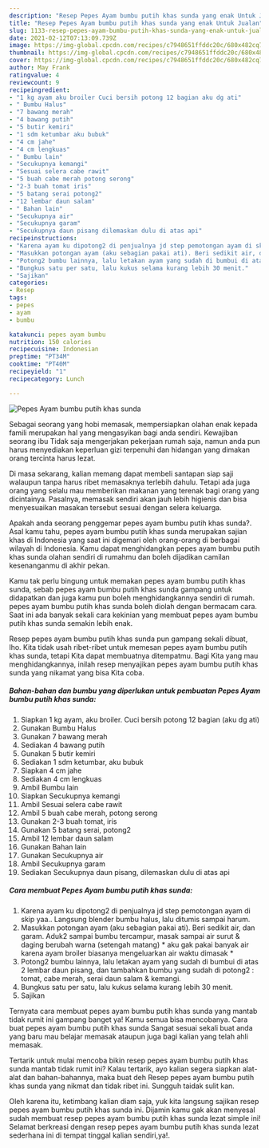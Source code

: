 ```yaml
---
description: "Resep Pepes Ayam bumbu putih khas sunda yang enak Untuk Jualan"
title: "Resep Pepes Ayam bumbu putih khas sunda yang enak Untuk Jualan"
slug: 1133-resep-pepes-ayam-bumbu-putih-khas-sunda-yang-enak-untuk-jualan
date: 2021-02-12T07:13:09.739Z
image: https://img-global.cpcdn.com/recipes/c7948651ffddc20c/680x482cq70/pepes-ayam-bumbu-putih-khas-sunda-foto-resep-utama.jpg
thumbnail: https://img-global.cpcdn.com/recipes/c7948651ffddc20c/680x482cq70/pepes-ayam-bumbu-putih-khas-sunda-foto-resep-utama.jpg
cover: https://img-global.cpcdn.com/recipes/c7948651ffddc20c/680x482cq70/pepes-ayam-bumbu-putih-khas-sunda-foto-resep-utama.jpg
author: May Frank
ratingvalue: 4
reviewcount: 9
recipeingredient:
- "1 kg ayam aku broiler Cuci bersih potong 12 bagian aku dg ati"
- " Bumbu Halus"
- "7 bawang merah"
- "4 bawang putih"
- "5 butir kemiri"
- "1 sdm ketumbar aku bubuk"
- "4 cm jahe"
- "4 cm lengkuas"
- " Bumbu lain"
- "Secukupnya kemangi"
- "Sesuai selera cabe rawit"
- "5 buah cabe merah potong serong"
- "2-3 buah tomat iris"
- "5 batang serai potong2"
- "12 lembar daun salam"
- " Bahan lain"
- "Secukupnya air"
- "Secukupnya garam"
- "Secukupnya daun pisang dilemaskan dulu di atas api"
recipeinstructions:
- "Karena ayam ku dipotong2 di penjualnya jd step pemotongan ayam di skip yaa.. Langsung blender bumbu halus, lalu ditumis sampai harum."
- "Masukkan potongan ayam (aku sebagian pakai ati). Beri sedikit air, dan garam. Aduk2 sampai bumbu tercampur, masak sampai air surut &amp; daging berubah warna (setengah matang) * aku gak pakai banyak air karena ayam broiler biasanya mengeluarkan air waktu dimasak *"
- "Potong2 bumbu lainnya, lalu letakan ayam yang sudah di bumbui di atas 2 lembar daun pisang, dan tambahkan bumbu yang sudah di potong2 : tomat, cabe merah, serai daun salam &amp; kemangi."
- "Bungkus satu per satu, lalu kukus selama kurang lebih 30 menit."
- "Sajikan"
categories:
- Resep
tags:
- pepes
- ayam
- bumbu

katakunci: pepes ayam bumbu 
nutrition: 150 calories
recipecuisine: Indonesian
preptime: "PT34M"
cooktime: "PT40M"
recipeyield: "1"
recipecategory: Lunch

---
```



![Pepes Ayam bumbu putih khas sunda](https://img-global.cpcdn.com/recipes/c7948651ffddc20c/680x482cq70/pepes-ayam-bumbu-putih-khas-sunda-foto-resep-utama.jpg)

Sebagai seorang yang hobi memasak, mempersiapkan olahan enak kepada famili merupakan hal yang mengasyikan bagi anda sendiri. Kewajiban seorang ibu Tidak saja mengerjakan pekerjaan rumah saja, namun anda pun harus menyediakan keperluan gizi terpenuhi dan hidangan yang dimakan orang tercinta harus lezat.

Di masa  sekarang, kalian memang dapat membeli santapan siap saji walaupun tanpa harus ribet memasaknya terlebih dahulu. Tetapi ada juga orang yang selalu mau memberikan makanan yang terenak bagi orang yang dicintainya. Pasalnya, memasak sendiri akan jauh lebih higienis dan bisa menyesuaikan masakan tersebut sesuai dengan selera keluarga. 



Apakah anda seorang penggemar pepes ayam bumbu putih khas sunda?. Asal kamu tahu, pepes ayam bumbu putih khas sunda merupakan sajian khas di Indonesia yang saat ini digemari oleh orang-orang di berbagai wilayah di Indonesia. Kamu dapat menghidangkan pepes ayam bumbu putih khas sunda olahan sendiri di rumahmu dan boleh dijadikan camilan kesenanganmu di akhir pekan.

Kamu tak perlu bingung untuk memakan pepes ayam bumbu putih khas sunda, sebab pepes ayam bumbu putih khas sunda gampang untuk didapatkan dan juga kamu pun boleh menghidangkannya sendiri di rumah. pepes ayam bumbu putih khas sunda boleh diolah dengan bermacam cara. Saat ini ada banyak sekali cara kekinian yang membuat pepes ayam bumbu putih khas sunda semakin lebih enak.

Resep pepes ayam bumbu putih khas sunda pun gampang sekali dibuat, lho. Kita tidak usah ribet-ribet untuk memesan pepes ayam bumbu putih khas sunda, tetapi Kita dapat membuatnya ditempatmu. Bagi Kita yang mau menghidangkannya, inilah resep menyajikan pepes ayam bumbu putih khas sunda yang nikamat yang bisa Kita coba.

<!--inarticleads1-->

##### Bahan-bahan dan bumbu yang diperlukan untuk pembuatan Pepes Ayam bumbu putih khas sunda:

1. Siapkan 1 kg ayam, aku broiler. Cuci bersih potong 12 bagian (aku dg ati)
1. Gunakan  Bumbu Halus
1. Gunakan 7 bawang merah
1. Sediakan 4 bawang putih
1. Gunakan 5 butir kemiri
1. Sediakan 1 sdm ketumbar, aku bubuk
1. Siapkan 4 cm jahe
1. Sediakan 4 cm lengkuas
1. Ambil  Bumbu lain
1. Siapkan Secukupnya kemangi
1. Ambil Sesuai selera cabe rawit
1. Ambil 5 buah cabe merah, potong serong
1. Gunakan 2-3 buah tomat, iris
1. Gunakan 5 batang serai, potong2
1. Ambil 12 lembar daun salam
1. Gunakan  Bahan lain
1. Gunakan Secukupnya air
1. Ambil Secukupnya garam
1. Sediakan Secukupnya daun pisang, dilemaskan dulu di atas api




<!--inarticleads2-->

##### Cara membuat Pepes Ayam bumbu putih khas sunda:

1. Karena ayam ku dipotong2 di penjualnya jd step pemotongan ayam di skip yaa.. Langsung blender bumbu halus, lalu ditumis sampai harum.
1. Masukkan potongan ayam (aku sebagian pakai ati). Beri sedikit air, dan garam. Aduk2 sampai bumbu tercampur, masak sampai air surut &amp; daging berubah warna (setengah matang) * aku gak pakai banyak air karena ayam broiler biasanya mengeluarkan air waktu dimasak *
1. Potong2 bumbu lainnya, lalu letakan ayam yang sudah di bumbui di atas 2 lembar daun pisang, dan tambahkan bumbu yang sudah di potong2 : tomat, cabe merah, serai daun salam &amp; kemangi.
1. Bungkus satu per satu, lalu kukus selama kurang lebih 30 menit.
1. Sajikan




Ternyata cara membuat pepes ayam bumbu putih khas sunda yang mantab tidak rumit ini gampang banget ya! Kamu semua bisa mencobanya. Cara buat pepes ayam bumbu putih khas sunda Sangat sesuai sekali buat anda yang baru mau belajar memasak ataupun juga bagi kalian yang telah ahli memasak.

Tertarik untuk mulai mencoba bikin resep pepes ayam bumbu putih khas sunda mantab tidak rumit ini? Kalau tertarik, ayo kalian segera siapkan alat-alat dan bahan-bahannya, maka buat deh Resep pepes ayam bumbu putih khas sunda yang nikmat dan tidak ribet ini. Sungguh taidak sulit kan. 

Oleh karena itu, ketimbang kalian diam saja, yuk kita langsung sajikan resep pepes ayam bumbu putih khas sunda ini. Dijamin kamu gak akan menyesal sudah membuat resep pepes ayam bumbu putih khas sunda lezat simple ini! Selamat berkreasi dengan resep pepes ayam bumbu putih khas sunda lezat sederhana ini di tempat tinggal kalian sendiri,ya!.

